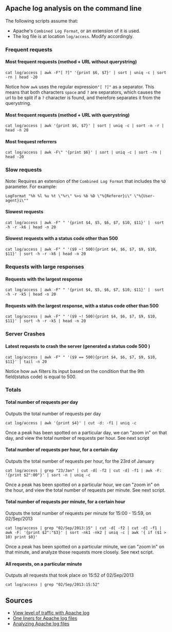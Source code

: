 ## Apache log analysis on the command line

The following scripts assume that:

* Apache's ``Combined Log Format``, or an extension of it is used. 
* The log file is at location ``log/access``. Modify accordingly.

### Frequent requests

#### Most frequent requests (method + URL without querystring)

	cat log/access | awk -F"[ ?]" '{print $6, $7}' | sort | uniq -c | sort -rn | head -20

Notice how ``awk`` uses  the regular expression``"[ ?]"`` as a separator. 
This means that both characters ``space`` and ``?`` are separators, which causes the url to be split if a ``?`` character is found, and therefore separates it from the querystring.

#### Most frequent requests (method + URL with querystring)

	cat log/access | awk '{print $6, $7}' | sort | uniq -c | sort -n -r | head -n 20

#### Most frequest referrers

	cat log/access | awk -F\" '{print $6}' | sort | uniq -c | sort -rn | head -20

### Slow requests
Note: Requires an extension of the ``Combined Log Format`` that includes the ``%D`` parameter. For example:

	LogFormat "%h %l %u %t \"%r\" %>s %b %D \"%{Referer}i\" \"%{User-agent}i\""

#### Slowest requests

	cat log/access | awk -F" " '{print $4, $5, $6, $7, $10, $11}' |  sort -h -r -k6 | head -n 20

#### Slowest requests with a status code other than 500

	cat log/access | awk -F" " '($9 ~! 500){print $4, $6, $7, $9, $10, $11}' | sort -h -r -k6 | head -n 20

### Requests with large responses

#### Requests with the largest response

	cat log/access | awk -F" " '{print $4, $5, $6, $7, $10, $11}' |  sort -h -r -k5 | head -n 20

#### Requests with the largest response, with a status code other than 500

	cat log/access | awk -F" " '($9 ~! 500){print $4, $6, $7, $9, $10, $11}' | sort -h -r -k5 | head -n 20

### Server Crashes

#### Latest requests to crash the server (generated a status code 500 )

    cat log/access | awk -F" " '($9 == 500){print $4, $6, $7, $9, $10, $11}' | tail -n 20

Notice how ``awk`` filters its input based on the condition that the 9th field(status code) is equal to 500.	

### Totals

#### Total number of requests per day
Outputs the total number of requests per day

	cat log/access | awk '{print $4}' | cut -d: -f1 | uniq -c

Once a peak has been spotted on a particular day, we can "zoom in" on that day, and view the total number of requests per hour. See next script	

#### Total number of requests per hour, for a certain day
Outputs the total number of requests per hour, for the 23rd of January

	cat log/access | grep "23/Jan" | cut -d[ -f2 | cut -d] -f1 | awk -F: '{print $2":00"}' | sort -n | uniq -c

Once a peak has been spotted on a particular hour, we can "zoom in" on the hour, and view the total number of requests per minute. See next script.

#### Total number of requests per minute, for a certain hour
Outputs the total number of requests per minute for 15:00 - 15:59, on 02/Sep/2013

	cat log/access | grep "02/Sep/2013:15" | cut -d[ -f2 | cut -d] -f1 | awk -F: '{print $2":"$3}' | sort -nk1 -nk2 | uniq -c | awk '{ if ($1 > 10) print $0}'

Once a peak has been spotted on a particular minute, we can "zoom in" on that minute, and analyze those requests more closely. See next script.

#### All requests, on a particular minute
Outputs all requests that took place on 15:52 of 02/Sep/2013

	cat log/access | grep "02/Sep/2013:15:52"

## Sources
* [View level of traffic with Apache log](http://www.inmotionhosting.com/support/website/server-usage/view-level-of-traffic-with-apache-access-log)
* [One liners for Apache log files](http://blog.nexcess.net/2011/01/21/one-liners-for-apache-log-files/)
* [Analyzing Apache log files](http://www.the-art-of-web.com/system/logs/#.UidkbWT0-p0)

